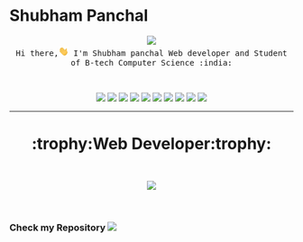 # Shubham Panchal
<p align="center">
  <img src="https://github.com/shubhDeveloper/Programming_Ic_Code/blob/master/Gif/lp-icon-7.gif?raw=true" width="100px">
 <br>
 <samp>
    Hi there,<img width="18" src="https://github.com/shubhDeveloper/Hibernate_Project_NoteTaker/blob/master/src/main/webapp/js/Hi.gif?raw=true"> I'm Shubham panchal Web developer and Student of B-tech Computer Science :india:
  </samp> 
</p>
<br>
<p align="center">
<img src="https://github.com/shubhDeveloper/Programming_Ic_Code/blob/master/main_icon/java.png?raw=true" width="40px">
<img src="https://github.com/shubhDeveloper/Programming_Ic_Code/blob/master/main_icon/spring.png?raw=true" width="40px">
<img src="https://github.com/shubhDeveloper/Programming_Ic_Code/blob/master/main_icon/python.png?raw=true" width="40px">
<img src="https://github.com/shubhDeveloper/Programming_Ic_Code/blob/master/main_icon/html.png?raw=true" width="40px"> 
<img src="https://github.com/shubhDeveloper/Programming_Ic_Code/blob/master/main_icon/css.png?raw=true" width="40px">
<img src="https://github.com/shubhDeveloper/Programming_Ic_Code/blob/master/main_icon/javascript.png?raw=true" width="40">
<img src="https://github.com/shubhDeveloper/Programming_Ic_Code/blob/master/main_icon/git.png?raw=true" width="40px">
<img src="https://github.com/shubhDeveloper/Programming_Ic_Code/blob/master/main_icon/bootstrap.png?raw=true" width="40px">
<img src="https://github.com/shubhDeveloper/Programming_Ic_Code/blob/master/main_icon/ubntu.png?raw=true" width="40px">
<img src="https://github.com/shubhDeveloper/Programming_Ic_Code/blob/master/main_icon/github.png?raw=true" width="45px">
</p>
<hr>

<h1 align="center">:trophy:Web Developer:trophy:</h1>
<br>

<p align="center">
<img  src="https://media-fastly.hackerearth.com/media/hackathon/accolite-java-developer-hiring-challenge/images/ee6dcb72-9-Hire_Accolite-15%20(1).jpg">
</p>
<br>
<h3> Check my Repository <img src="https://external-content.duckduckgo.com/iu/?u=https%3A%2F%2Fmedia.giphy.com%2Fmedia%2FQmGShkWAWid2hzCqHE%2Fgiphy.gif&f=1&nofb=1" width="12"></h3>
